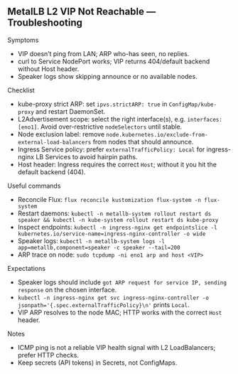 ## MetalLB L2 VIP Not Reachable — Troubleshooting

Symptoms
- VIP doesn’t ping from LAN; ARP who-has seen, no replies.
- curl to Service NodePort works; VIP returns 404/default backend without Host header.
- Speaker logs show skipping announce or no available nodes.

Checklist
- kube-proxy strict ARP: set `ipvs.strictARP: true` in `ConfigMap/kube-proxy` and restart DaemonSet.
- L2Advertisement scope: select the right interface(s), e.g. `interfaces: [eno1]`. Avoid over-restrictive `nodeSelectors` until stable.
- Node exclusion label: remove `node.kubernetes.io/exclude-from-external-load-balancers` from nodes that should announce.
- Ingress Service policy: prefer `externalTrafficPolicy: Local` for ingress-nginx LB Services to avoid hairpin paths.
- Host header: Ingress requires the correct `Host`; without it you hit the default backend (404).

Useful commands
- Reconcile Flux: `flux reconcile kustomization flux-system -n flux-system`
- Restart daemons: `kubectl -n metallb-system rollout restart ds speaker && kubectl -n kube-system rollout restart ds kube-proxy`
- Inspect endpoints: `kubectl -n ingress-nginx get endpointslice -l kubernetes.io/service-name=ingress-nginx-controller -o wide`
- Speaker logs: `kubectl -n metallb-system logs -l app=metallb,component=speaker -c speaker --tail=200`
- ARP trace on node: `sudo tcpdump -ni eno1 arp and host <VIP>`

Expectations
- Speaker logs should include `got ARP request for service IP, sending response` on the chosen interface.
- `kubectl -n ingress-nginx get svc ingress-nginx-controller -o jsonpath='{.spec.externalTrafficPolicy}\n'` prints `Local`.
- VIP ARP resolves to the node MAC; HTTP works with the correct `Host` header.

Notes
- ICMP ping is not a reliable VIP health signal with L2 LoadBalancers; prefer HTTP checks.
- Keep secrets (API tokens) in Secrets, not ConfigMaps.
